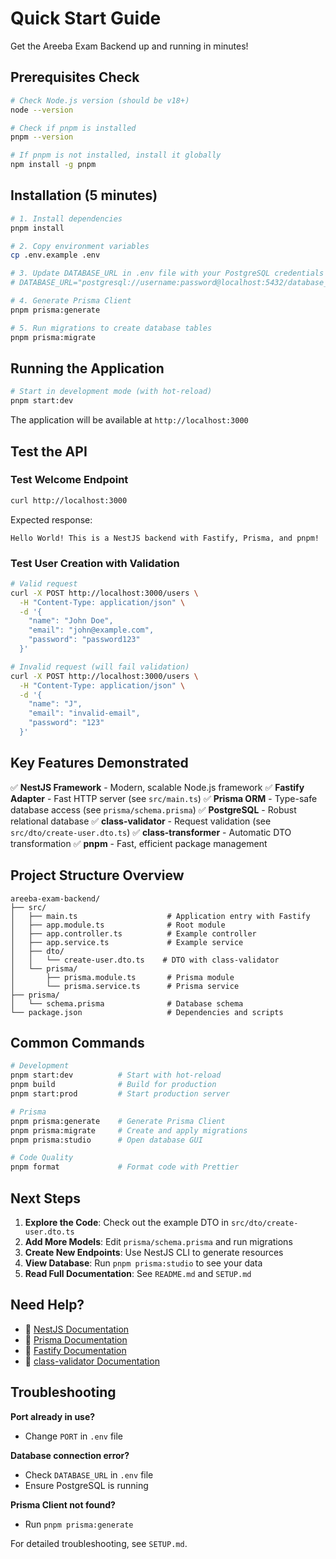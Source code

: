 # Quick Start Guide

Get the Areeba Exam Backend up and running in minutes!

## Prerequisites Check

```bash
# Check Node.js version (should be v18+)
node --version

# Check if pnpm is installed
pnpm --version

# If pnpm is not installed, install it globally
npm install -g pnpm
```

## Installation (5 minutes)

```bash
# 1. Install dependencies
pnpm install

# 2. Copy environment variables
cp .env.example .env

# 3. Update DATABASE_URL in .env file with your PostgreSQL credentials
# DATABASE_URL="postgresql://username:password@localhost:5432/database_name?schema=public"

# 4. Generate Prisma Client
pnpm prisma:generate

# 5. Run migrations to create database tables
pnpm prisma:migrate
```

## Running the Application

```bash
# Start in development mode (with hot-reload)
pnpm start:dev
```

The application will be available at `http://localhost:3000`

## Test the API

### Test Welcome Endpoint
```bash
curl http://localhost:3000
```

Expected response:
```
Hello World! This is a NestJS backend with Fastify, Prisma, and pnpm!
```

### Test User Creation with Validation
```bash
# Valid request
curl -X POST http://localhost:3000/users \
  -H "Content-Type: application/json" \
  -d '{
    "name": "John Doe",
    "email": "john@example.com",
    "password": "password123"
  }'

# Invalid request (will fail validation)
curl -X POST http://localhost:3000/users \
  -H "Content-Type: application/json" \
  -d '{
    "name": "J",
    "email": "invalid-email",
    "password": "123"
  }'
```

## Key Features Demonstrated

✅ **NestJS Framework** - Modern, scalable Node.js framework
✅ **Fastify Adapter** - Fast HTTP server (see `src/main.ts`)
✅ **Prisma ORM** - Type-safe database access (see `prisma/schema.prisma`)
✅ **PostgreSQL** - Robust relational database
✅ **class-validator** - Request validation (see `src/dto/create-user.dto.ts`)
✅ **class-transformer** - Automatic DTO transformation
✅ **pnpm** - Fast, efficient package management

## Project Structure Overview

```
areeba-exam-backend/
├── src/
│   ├── main.ts                    # Application entry with Fastify
│   ├── app.module.ts              # Root module
│   ├── app.controller.ts          # Example controller
│   ├── app.service.ts             # Example service
│   ├── dto/
│   │   └── create-user.dto.ts    # DTO with class-validator
│   └── prisma/
│       ├── prisma.module.ts       # Prisma module
│       └── prisma.service.ts      # Prisma service
├── prisma/
│   └── schema.prisma              # Database schema
└── package.json                   # Dependencies and scripts
```

## Common Commands

```bash
# Development
pnpm start:dev          # Start with hot-reload
pnpm build              # Build for production
pnpm start:prod         # Start production server

# Prisma
pnpm prisma:generate    # Generate Prisma Client
pnpm prisma:migrate     # Create and apply migrations
pnpm prisma:studio      # Open database GUI

# Code Quality
pnpm format             # Format code with Prettier
```

## Next Steps

1. **Explore the Code**: Check out the example DTO in `src/dto/create-user.dto.ts`
2. **Add More Models**: Edit `prisma/schema.prisma` and run migrations
3. **Create New Endpoints**: Use NestJS CLI to generate resources
4. **View Database**: Run `pnpm prisma:studio` to see your data
5. **Read Full Documentation**: See `README.md` and `SETUP.md`

## Need Help?

- 📖 [NestJS Documentation](https://docs.nestjs.com)
- 📖 [Prisma Documentation](https://www.prisma.io/docs)
- 📖 [Fastify Documentation](https://fastify.dev)
- 📖 [class-validator Documentation](https://github.com/typestack/class-validator)

## Troubleshooting

**Port already in use?**
- Change `PORT` in `.env` file

**Database connection error?**
- Check `DATABASE_URL` in `.env` file
- Ensure PostgreSQL is running

**Prisma Client not found?**
- Run `pnpm prisma:generate`

For detailed troubleshooting, see `SETUP.md`.
